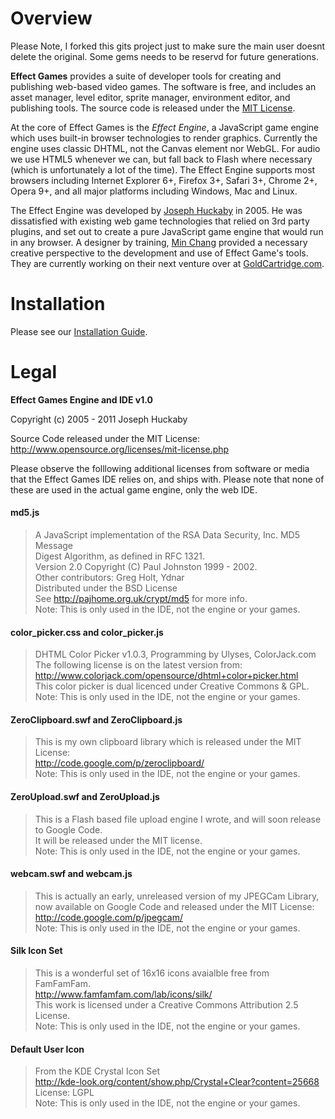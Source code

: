 # Overview

Please Note, I forked this gits project just to make sure the main user doesnt delete the original.
Some gems needs to be reservd for future generations.

**Effect Games** provides a suite of developer tools for creating and publishing web-based video games.  The software is free, and includes an asset manager, level editor, sprite manager, environment editor, and publishing tools.  The source code is released under the [MIT License](http://www.opensource.org/licenses/mit-license.php).

At the core of Effect Games is the *Effect Engine*, a JavaScript game engine which uses built-in browser technologies to render graphics.  Currently the engine uses classic DHTML, not the Canvas element nor WebGL.  For audio we use HTML5 whenever we can, but fall back to Flash where necessary (which is unfortunately a lot of the time).  The Effect Engine supports most browsers including Internet Explorer 6+, Firefox 3+, Safari 3+, Chrome 2+, Opera 9+, and all major platforms including Windows, Mac and Linux.

The Effect Engine was developed by [Joseph Huckaby](http://about.me/jhuckaby) in 2005.  He was dissatisfied with existing web game technologies that relied on 3rd party plugins, and set out to create a pure JavaScript game engine that would run in any browser.  A designer by training, [Min Chang](http://itsmin.com) provided a necessary creative perspective to the development and use of Effect Game's tools.  They are currently working on their next venture over at [GoldCartridge.com](http://www.goldcartridge.com).

# Installation

Please see our [Installation Guide](https://github.com/jhuckaby/Effect-Games/wiki/Installation-Guide).

# Legal

**Effect Games Engine and IDE v1.0**

Copyright (c) 2005 - 2011 Joseph Huckaby

Source Code released under the MIT License: http://www.opensource.org/licenses/mit-license.php

Please observe the folllowing additional licenses from software or media that the Effect Games IDE relies on, and ships with.  Please note that none of these are used in the actual game engine, only the web IDE.

#### md5.js
>	A JavaScript implementation of the RSA Data Security, Inc. MD5 Message <br/>
>	Digest Algorithm, as defined in RFC 1321. <br/>
>	Version 2.0 Copyright (C) Paul Johnston 1999 - 2002. <br/>
>	Other contributors: Greg Holt, Ydnar <br/>
>	Distributed under the BSD License <br/>
>	See http://pajhome.org.uk/crypt/md5 for more info. <br/>
>	Note: This is only used in the IDE, not the engine or your games.

#### color_picker.css and color_picker.js
>	DHTML Color Picker v1.0.3, Programming by Ulyses, ColorJack.com <br/>
>	The following license is on the latest version from: <br/>
>	http://www.colorjack.com/opensource/dhtml+color+picker.html <br/>
>	This color picker is dual licenced under Creative Commons & GPL. <br/>
>	Note: This is only used in the IDE, not the engine or your games.

#### ZeroClipboard.swf and ZeroClipboard.js
>	This is my own clipboard library which is released under the MIT License: <br/>
>	http://code.google.com/p/zeroclipboard/ <br/>
>	Note: This is only used in the IDE, not the engine or your games.

#### ZeroUpload.swf and ZeroUpload.js
>	This is a Flash based file upload engine I wrote, and will soon release to Google Code. <br/>
>	It will be released under the MIT license. <br/>
>	Note: This is only used in the IDE, not the engine or your games.

#### webcam.swf and webcam.js
>	This is actually an early, unreleased version of my JPEGCam Library, <br/>
>	now available on Google Code and released under the MIT License: <br/>
>	http://code.google.com/p/jpegcam/ <br/>
>	Note: This is only used in the IDE, not the engine or your games.

#### Silk Icon Set
>	This is a wonderful set of 16x16 icons avaialble free from FamFamFam. <br/>
>	http://www.famfamfam.com/lab/icons/silk/ <br/>
>	This work is licensed under a Creative Commons Attribution 2.5 License. <br/>
>	Note: This is only used in the IDE, not the engine or your games.

#### Default User Icon
>	From the KDE Crystal Icon Set <br/>
>	http://kde-look.org/content/show.php/Crystal+Clear?content=25668 <br/>
>	License: LGPL <br/>
>	Note: This is only used in the IDE, not the engine or your games.
